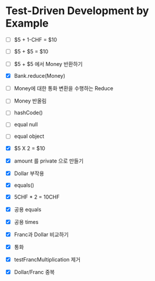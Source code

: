 # Test-Driven Development by Example

- [ ] $5 + 1-CHF = $10
- [ ] $5 + $5 = $10
- [ ] $5 + $5 에서 Money 반환하기
- [x] Bank.reduce(Money)
- [ ] Money에 대한 통화 변환을 수행하는 Reduce
- [ ] Money 반올림
- [ ] hashCode()
- [ ] equal null
- [ ] equal object




- [x] $5 X 2 = $10
- [x] amount 를 private 으로 만들기
- [x] Dollar 부작용
- [x] equals() 
- [x] 5CHF * 2 = 10CHF
- [x] 공용 equals
- [x] 공용 times
- [x] Franc과 Dollar 비교하기
- [x] 통화  
- [x] testFrancMultiplication 제거
- [x] Dollar/Franc 중복
